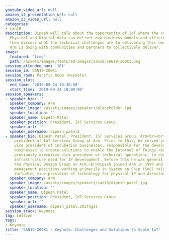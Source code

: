 ```yaml
---
youtube_video_url: null
amazon_s3_presentation_url: null
amazon_s3_video_url: null
categories:
- san19
description: Dipesh will talk about the opportunity of IoT where the combination of
  Physical and Digital data can deliver new business models and efficiencies. He’ll
  then discuss what the technical challenges are to delivering this new era, and what
  Arm is doing with communities and partners to collectively deliver.
image:
  featured: 'true'
  path: /assets/images/featured-images/san19/SAN19-200K1.png
session_attendee_num: '161'
session_id: SAN19-200K1
session_room: Pacific Room (Keynote)
session_slot:
  end_time: '2019-09-24 10:30:00'
  start_time: '2019-09-24 10:00:00'
session_speakers:
- speaker_bio: ''
  speaker_company: Arm
  speaker_image: /assets/images/speakers/placeholder.jpg
  speaker_location: ''
  speaker_name: Dipesh Patel
  speaker_position: President, IoT Services Group
  speaker_url: ''
  speaker_username: dipesh.patel1
- speaker_bio: Dipesh Patel, President, IoT Services Group, Arm<br><br>Dipesh is the
    president of IoT Services Group at Arm. Prior to this, he served as the executive
    vice president of incubation businesses, responsible for the development of new
    businesses to create solutions to enable the Internet of Things.<br>Dipesh was
    previously executive vice president of technical operations, in charge of Arm’s
    infrastructure used for IP development. Before this he was general manager of
    the Physical Design Group at Arm.<br>Dipesh joined Arm in 1997 and has held senior
    management positions working primarily in System on Chip (SoC) related activities
    including vice president of technology for physical IP and director of research.
  speaker_company: Arm
  speaker_image: /assets/images/speakers/san19/dipesh-patel.jpg
  speaker_location: ''
  speaker_name: Dipesh Patel
  speaker_position: President, IoT Services Group
  speaker_url: ''
  speaker_username: dipesh_patel.201fngss
session_track: Keynote
tag: session
tags:
- Keynote
title: 'SAN19-200K1 - Keynote: Challenges and Solutions to Scale IoT'
---
```

